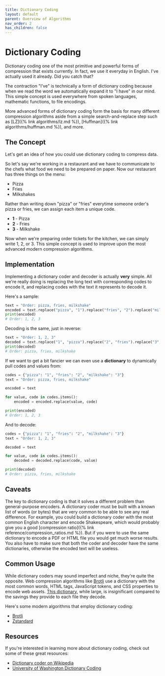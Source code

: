 ```yaml
---
title: Dictionary Coding
layout: default
parent: Overview of Algorithms
nav_order: 2
has_children: false
---
```


# Dictionary Coding

Dictionary coding one of the most primitive and powerful forms of compression that exists currently. In fact, we use it everyday in English. I've actually used it already. Did you catch that?

The contraction "I've" is technically a form of dictionary coding because when we read the word we automatically expand it to "I have" in our mind. This simple concept is used everywhere from spoken languages, mathematic functions, to file encodings.

More advanced forms of dictionary coding form the basis for many different compression algorithms aside from a simple search-and-replace step such as [LZ]({% link algorithms/lz.md %}), [Huffman]({% link algorithms/huffman.md %}), and more.

## The Concept

Let's get an idea of how you could use dictionary coding to compress data.

So let's say we're working in a restaurant and we have to communicate to the chefs what food we need to be prepared on paper. Now our restaurant has three things on the menu:

- Pizza
- Fries
- Milkshakes

Rather than writing down "pizza" or "fries" everytime someone order's pizza or fries, we can assign each item a unique code.

- **1** - Pizza
- **2** - Fries
- **3** - Milkshake

Now when we're preparing order tickets for the kitchen, we can simply write 1, 2, or 3. This simple concept is used to improve upon the most advanced modern compression algorithms.

## Implementation

Implementing a dictionary coder and decoder is actually **very** simple. All we're really doing is replacing the long text with corresponding codes to encode it, and replacing codes with the text it represents to decode it.

Here's a sample:

```python
text = "Order: pizza, fries, milkshake"
encoded = text.replace("pizza", "1").replace("fries", "2").replace("milkshake", "3")
print(encoded)
# Order: 1, 2, 3
```

Decoding is the same, just in reverse:

```python
text = "Order: 1, 2, 3"
decoded = text.replace("1", "pizza").replace("2", "fries").replace("3", "milkshake")
print(decoded)
# Order: pizza, fries, milkshake
```

If we want to get a bit fancier we can even use a **dictionary** to dynamically pull codes and values from:

```python
codes = {"pizza": "1", "fries": "2", "milkshake": "3"}
text = "Order: pizza, fries, milkshake"

encoded = text

for value, code in codes.items():
    encoded = encoded.replace(value, code)

print(encoded)
# Order: 1, 2, 3
```

And to decode:

```python
codes = {"pizza": "1", "fries": "2", "milkshake": "3"}
text = "Order: 1, 2, 3"

decoded = text

for value, code in codes.items():
    decoded = decoded.replace(code, value)

print(decoded)
# Order: pizza, fries, milkshake
```

## Caveats

The key to dictionary coding is that it solves a different problem than general-purpose encoders. A dictionary coder must be built with a known list of words (or bytes) that are very common to be able to see any real difference. For example, you could build a dictionary coder with the most common English character and encode Shakespeare, which would probably give you a good [compression ratio]({% link reference/compression_ratios.md %}). But if you were to use the same dictionary to encode a PDF or HTML file you would get much worse results. You also have to make sure that both the coder and decoder have the same dictionaries, otherwise the encoded text will be useless.

## Common Usage

While dictionary coders may sound imperfect and niche, they're quite the opposite. Web compression algorithms like [Brotli](https://brotli.io/) use a dictionary with the most common words, HTML tags, JavaScript tokens, and CSS properties to encode web assets. [This dictionary](https://gist.github.com/klauspost/2900d5ba6f9b65d69c8e), while large, is insignificant compared to the savings they provide to each file they decode.

Here's some modern algorithms that employ dictionary coding:

- [Brotli](https://brotli.io/)
- [Zstandard](https://facebook.github.io/zstd/)

## Resources

If you're interested in learning more about dictionary coding, check out some of these great resources:

- [Dictionary coder on Wikipedia](https://en.wikipedia.org/wiki/Dictionary_coder)
- [University of Washington Dictionary Coding](https://courses.cs.washington.edu/courses/csep521/09au/DictionaryCoding.pdf)
